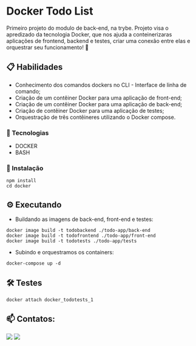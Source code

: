 # Docker Todo List

Primeiro projeto do modulo de back-end, na trybe. Projeto visa o apredizado da tecnologia Docker, que nos ajuda a conteinerizaras aplicações de frontend, backend e testes, criar uma conexão entre elas e orquestrar seu funcionamento! 🐋

## 📋 Habilidades

- Conhecimento dos comandos dockers no CLI - Interface de linha de comando;
- Criação de um contêiner Docker para uma aplicação de front-end;
- Criação de um contêiner Docker para uma aplicação de back-end;
- Criação de contêiner Docker para uma aplicação de testes;
- Orquestração de três contêineres utilizando o Docker compose.

### 🚀 Tecnologias

- DOCKER
- BASH

### 🔧 Instalação

```
npm install
cd docker
```
## ⚙️ Executando

- Buildando as imagens de back-end, front-end e testes:
```
docker image build -t todobackend ./todo-app/back-end
docker image build -t todofrontend ./todo-app/front-end
docker image build -t todotests ./todo-app/tests
```

- Subindo e orquestramos os containers:
```
docker-compose up -d
```

## 🛠️ Testes
```
docker attach docker_todotests_1
```

## 📫 Contatos:

<div>
<a href = "mailto:victor-paim@hotmail.com"><img src="https://img.shields.io/badge/Gmail-D14836?style=for-the-badge&logo=gmail&logoColor=white" target="_blank"></a>
<a href="https://www.linkedin.com/in/seu-usuário-linkedln-aqui" target="_blank"><img src="https://img.shields.io/badge/-LinkedIn-%230077B5?style=for-the-badge&logo=linkedin&logoColor=white" target="_blank"></a>   
</div>
